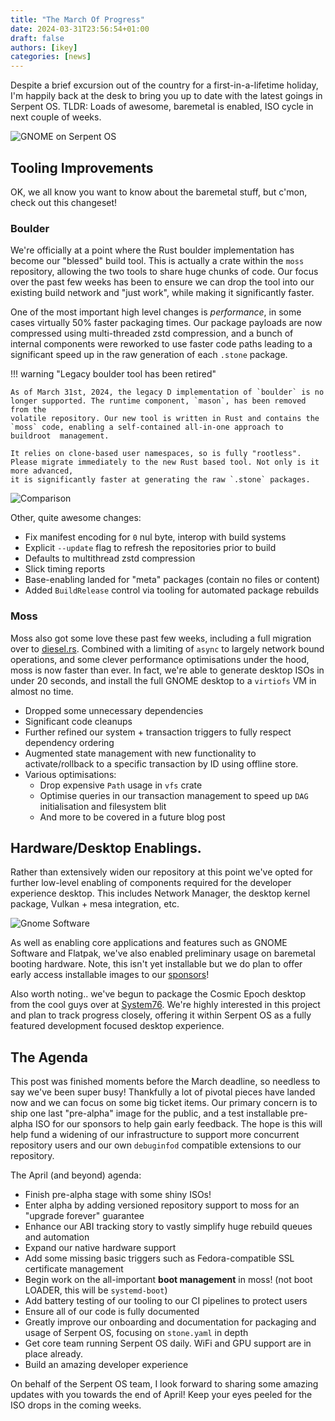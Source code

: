 ```yaml
---
title: "The March Of Progress"
date: 2024-03-31T23:56:54+01:00
draft: false
authors: [ikey]
categories: [news]
---
```


Despite a brief excursion out of the country for a first-in-a-lifetime holiday, I'm happily back at the desk to bring you up to date with the
latest goings in Serpent OS. TLDR: Loads of awesome, baremetal is enabled, ISO cycle in next couple of weeks.

![GNOME on Serpent OS](../../static/img/blog/the-march-of-progress/Gnome.webp)

<!-- more -->

## Tooling Improvements

OK, we all know you want to know about the baremetal stuff, but c'mon, check out this changeset!

### Boulder

We're officially at a point where the Rust boulder implementation has become our "blessed" build tool. This is actually a crate within the `moss`
repository, allowing the two tools to share huge chunks of code. Our focus over the past few weeks has been to ensure we can drop the tool into
our existing build network and "just work", while making it significantly faster.

One of the most important high level changes is *performance*, in some cases virtually 50% faster packaging times. Our package payloads are now
compressed using multi-threaded zstd compression, and a bunch of internal components were reworked to use faster code paths leading to a significant
speed up in the raw generation of each `.stone` package.

!!! warning "Legacy boulder tool has been retired"

    As of March 31st, 2024, the legacy D implementation of `boulder` is no longer supported. The runtime component, `mason`, has been removed from the
    volatile repository. Our new tool is written in Rust and contains the `moss` code, enabling a self-contained all-in-one approach to buildroot  management.

    It relies on clone-based user namespaces, so is fully "rootless". Please migrate immediately to the new Rust based tool. Not only is it more advanced,
    it is significantly faster at generating the raw `.stone` packages.

![Comparison](../../static/img/blog/the-march-of-progress/Featured.webp)

Other, quite awesome changes:

 - Fix manifest encoding for `0` nul byte, interop with build systems
 - Explicit `--update` flag to refresh the repositories prior to build
 - Defaults to multithread zstd compression
 - Slick timing reports
 - Base-enabling landed for "meta" packages (contain no files or content)
 - Added `BuildRelease` control via tooling for automated package rebuilds

### Moss

Moss also got some love these past few weeks, including a full migration over to [diesel.rs](https://diesel.rs/). Combined with a limiting of `async`
to largely network bound operations, and some clever performance optimisations under the hood, moss is now faster than ever. In fact, we're able to
generate desktop ISOs in under 20 seconds, and install the full GNOME desktop to a `virtiofs` VM in almost no time.

 - Dropped some unnecessary dependencies
 - Significant code cleanups
 - Further refined our system + transaction triggers to fully respect dependency ordering
 - Augmented state management with new functionality to activate/rollback to a specific transaction by ID using offline store.
 - Various optimisations:
   - Drop expensive `Path` usage in `vfs` crate
   - Optimise queries in our transaction management to speed up `DAG` initialisation and filesystem blit
   - And more to be covered in a future blog post

## Hardware/Desktop Enablings.

Rather than extensively widen our repository at this point we've opted for further low-level enabling of components required for the developer
experience desktop. This includes Network Manager, the desktop kernel package, Vulkan + mesa integration, etc.

![Gnome Software](../../static/img/blog/the-march-of-progress/GnomeSW.webp)

As well as enabling core applications and features such as GNOME Software and Flatpak, we've also enabled preliminary usage on baremetal booting
hardware. Note, this isn't yet installable but we do plan to offer early access installable images to our [sponsors](https://github.com/sponsors/ikeycode)!

Also worth noting.. we've begun to package the Cosmic Epoch desktop from the cool guys over at [System76](https://system76.com/). We're highly interested
in this project and plan to track progress closely, offering it within Serpent OS as a fully featured development focused desktop experience.

## The Agenda

This post was finished moments before the March deadline, so needless to say we've been super busy! Thankfully a lot of pivotal pieces have landed now and
we can focus on some big ticket items. Our primary concern is to ship one last "pre-alpha" image for the public, and a test installable pre-alpha ISO for
our sponsors to help gain early feedback. The hope is this will help fund a widening of our infrastructure to support more concurrent repository users and
our own `debuginfod` compatible extensions to our repository.

The April (and beyond) agenda:

 - Finish pre-alpha stage with some shiny ISOs!
 - Enter alpha by adding versioned repository support to moss for an "upgrade forever" guarantee
 - Enhance our ABI tracking story to vastly simplify huge rebuild queues and automation
 - Expand our native hardware support
 - Add some missing basic triggers such as Fedora-compatible SSL certificate management
 - Begin work on the all-important **boot management** in moss! (not boot LOADER, this will be `systemd-boot`)
 - Add battery testing of our tooling to our CI pipelines to protect users
 - Ensure all of our code is fully documented
 - Greatly improve our onboarding and documentation for packaging and usage of Serpent OS, focusing on `stone.yaml` in depth
 - Get core team running Serpent OS daily. WiFi and GPU support are in place already.
 - Build an amazing developer experience

On behalf of the Serpent OS team, I look forward to sharing some amazing updates with you towards the end of April! Keep your eyes peeled for the ISO drops
in the coming weeks.
